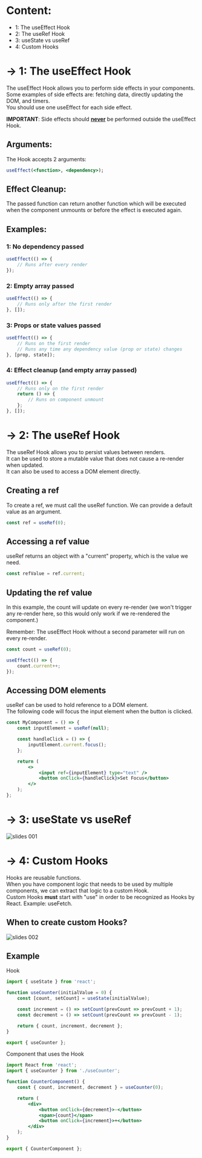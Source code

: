 # Content:

- 1: The useEffect Hook
- 2: The useRef Hook
- 3: useState vs useRef
- 4: Custom Hooks

# -> 1: The useEffect Hook

The useEffect Hook allows you to perform side effects in your components.<br>
Some examples of side effects are: fetching data, directly updating the DOM, and timers.<br>
You should use one useEffect for each side effect.

**IMPORTANT**: Side effects should **<u>never</u>** be performed outside the useEffect Hook.

## Arguments:

The Hook accepts 2 arguments: <br>

```jsx
useEffect(<function>, <dependency>);
```

## Effect Cleanup:

The passed function can return another function which will be executed when the
component unmounts or before the effect is executed again.

## Examples:

### 1: No dependency passed

```jsx
useEffect(() => {
	// Runs after every render
});
```

### 2: Empty array passed

```jsx
useEffect(() => {
	// Runs only after the first render
}, []);
```

### 3: Props or state values passed

```jsx
useEffect(() => {
	// Runs on the first render
	// Runs any time any dependency value (prop or state) changes
}, [prop, state]);
```

### 4: Effect cleanup (and empty array passed)

```jsx
useEffect(() => {
	// Runs only on the first render
	return () => {
		// Runs on component unmount
	};
}, []);
```

# -> 2: The useRef Hook

The useRef Hook allows you to persist values between renders.<br>
It can be used to store a mutable value that does not cause a re-render when updated.<br>
It can also be used to access a DOM element directly.

## Creating a ref

To create a ref, we must call the useRef function.
We can provide a default value as an argument.

```jsx
const ref = useRef(0);
```

## Accessing a ref value

useRef returns an object with a "current" property, which is the value we need.

```jsx
const refValue = ref.current;
```

## Updating the ref value

In this example, the count will update on every re-render (we won't
trigger any re-render here, so this would only work if we re-rendered the component.)<br>

Remember: The useEffect Hook without a second parameter will run on every re-render.

```jsx
const count = useRef(0);

useEffect(() => {
	count.current++;
});
```

## Accessing DOM elements

useRef can be used to hold reference to a DOM element.<br>
The following code will focus the input element when the button is clicked.

```jsx
const MyComponent = () => {
	const inputElement = useRef(null);

	const handleClick = () => {
		inputElement.current.focus();
	};

	return (
		<>
			<input ref={inputElement} type="text" />
			<button onClick={handleClick}>Set Focus</button>
		</>
	);
};
```

# -> 3: useState vs useRef

![slides 001](https://github.com/zSkillCode/react-handbook/assets/68539499/f1fd7238-6a4a-42e5-a291-511342dde5db)

# -> 4: Custom Hooks

Hooks are reusable functions.<br>
When you have component logic that needs to be used by multiple components,
we can extract that logic to a custom Hook.<br>
Custom Hooks **must** start with "use" in order to be recognized as Hooks by React.
Example: useFetch.

## When to create custom Hooks?

![slides 002](https://github.com/zSkillCode/react-handbook/assets/68539499/7233f8dd-90f8-4fa8-8e7f-636178ff3e38)

## Example

Hook

```jsx
import { useState } from 'react';

function useCounter(initialValue = 0) {
	const [count, setCount] = useState(initialValue);

	const increment = () => setCount(prevCount => prevCount + 1);
	const decrement = () => setCount(prevCount => prevCount - 1);

	return { count, increment, decrement };
}

export { useCounter };
```

Component that uses the Hook

```jsx
import React from 'react';
import { useCounter } from './useCounter';

function CounterComponent() {
	const { count, increment, decrement } = useCounter(0);

	return (
		<div>
			<button onClick={decrement}>-</button>
			<span>{count}</span>
			<button onClick={increment}>+</button>
		</div>
	);
}

export { CounterComponent };
```
